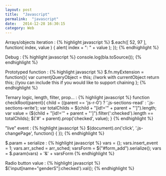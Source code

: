 ```yaml
---
layout: post
title:  "Javascript"
permalink:  "javascript"
date:   2014-12-28 16:30:15
category: Web
---
```

Arrays/objects iteration
: 
{% highlight javascript %}
$.each([ 52, 97 ], function( index, value ) {
    alert( index + ": " + value ); 
});
{% endhighlight %}

Debug
: 
{% highlight javascript %}
console.log(bla.toSource());
{% endhighlight %}

Prototyped function
: 
{% highlight javascript %}
$.fn.myExtension = function(){
    var currentjQueryObject = this;
    //work with currentObject
    return this; //you can include this if you would like to support chaining
};
{% endhighlight %}

Ternary logic, length, filter, prop...
: 
{% highlight javascript %}
function checkRoot(parent){
    child = ((parent == 'js-r-0') ? '.js-sections-read' : '.js-sections-write');
    var totalChilds = $(child + "[id!='" + parent + "']").length;
    var value = ($(child + "[id!='" + parent + "']").filter(':checked').length == totalChilds);
    $('#' + parent).prop('checked', value);
}
{% endhighlight %}

"live" event
: 
{% highlight javascript %}
$(document).on('click', '.js-changePage', function() {
});
{% endhighlight %}

$.param + serialize
: 
{% highlight javascript %}
vars = {};
vars.insert_event = 1;
vars.arr_sched = arr_sched;
varsForm = $("#form_add").serialize();
vars = $.param(vars) + '&' + varsForm
{% endhighlight %}

Radio button value
: 
{% highlight javascript %}
$('input[name="genderS"]:checked').val();
{% endhighlight %}

